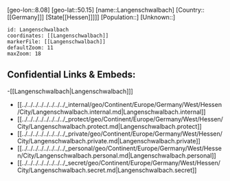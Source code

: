 ﻿---
location: [50.15,8.08]
mapzoom: [7,12] 
mapmarker: city 
type: City
tags:
- geo/City


SpocWebEntityId: 31831
isDeleted: false
confidential: public

---
[geo-lon::8.08]
[geo-lat::50.15]
[name::Langenschwalbach]
[Country::[[Germany]]]
[State[[Hessen]]]]]
[Population::]
[Unknown::]


```leaflet
id: Langenschwalbach
coordinates: [[Langenschwalbach]]
markerFile: [[Langenschwalbach]]
defaultZoom: 11 
maxZoom: 18
```


## Confidential Links & Embeds: 
-[[Langenschwalbach|Langenschwalbach]]] 
- [[../../../../../../../../_internal/geo/Continent/Europe/Germany/West/Hessen/City/Langenschwalbach.internal.md|Langenschwalbach.internal]] 
- [[../../../../../../../../_protect/geo/Continent/Europe/Germany/West/Hessen/City/Langenschwalbach.protect.md|Langenschwalbach.protect]] 
- [[../../../../../../../../_private/geo/Continent/Europe/Germany/West/Hessen/City/Langenschwalbach.private.md|Langenschwalbach.private]] 
- [[../../../../../../../../_personal/geo/Continent/Europe/Germany/West/Hessen/City/Langenschwalbach.personal.md|Langenschwalbach.personal]] 
- [[../../../../../../../../_secret/geo/Continent/Europe/Germany/West/Hessen/City/Langenschwalbach.secret.md|Langenschwalbach.secret]] 
